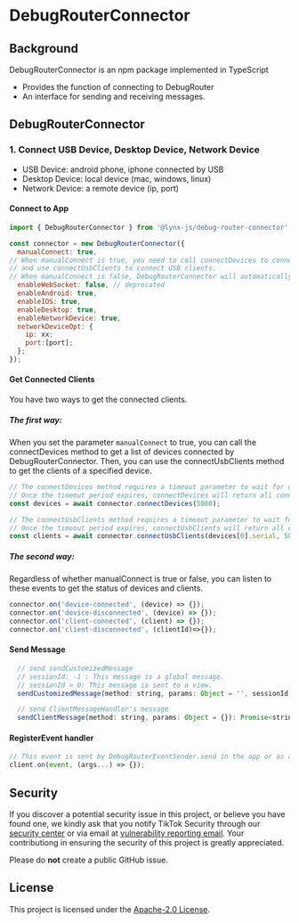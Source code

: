 # DebugRouterConnector

## Background

DebugRouterConnector is an npm package implemented in TypeScript

- Provides the function of connecting to DebugRouter
- An interface for sending and receiving messages.

## DebugRouterConnector

### 1. Connect USB Device, Desktop Device, Network Device

- USB Device: android phone, iphone connected by USB
- Desktop Device: local device (mac, windows, linux)
- Network Device: a remote device (ip, port)

#### Connect to App

```js
import { DebugRouterConnector } from '@lynx-js/debug-router-connector';

const connector = new DebugRouterConnector({
  manualConnect: true,
// When manualConnect is true, you need to call connectDevices to connect to the device
// and use connectUsbClients to connect USB clients.
// When manualConnect is false, DebugRouterConnector will automatically connect to devices and USB clients.
  enableWebSocket: false, // deprecated
  enableAndroid: true,
  enableIOS: true,
  enableDesktop: true,
  enableNetworkDevice: true,
  networkDeviceOpt: {
    ip: xx;
    port:[port];
  };
});
```

#### Get Connected Clients
You have two ways to get the connected clients.
##### The first way:
When you set the parameter `manualConnect` to true, you can call the connectDevices method to get a list of devices connected by DebugRouterConnector. 
Then, you can use the connectUsbClients method to get the clients of a specified device.

```js
// The connectDevices method requires a timeout parameter to wait for devices to connect.
// Once the timeout period expires, connectDevices will return all connected devices.
const devices = await connector.connectDevices(5000);

// The connectUsbClients method requires a timeout parameter to wait for clients to connect and a deviceId parameter to specify which device to connect to.
// Once the timeout period expires, connectUsbClients will return all connected clients of the specified device.
const clients = await connector.connectUsbClients(devices[0].serial, 5000);
```
##### The second way:
Regardless of whether manualConnect is true or false, you can listen to these events to get the status of devices and clients.
```js
connector.on('device-connected', (device) => {});
connector.on('device-disconnected', (device) => {});
connector.on('client-connected', (client) => {});
connector.on('client-disconnected', (clientId)=>{});
```

#### Send Message

```js
  // send sendCustomizedMessage
  // sessionId: -1 : This message is a global message.
  // sessionId > 0: This message is sent to a view.
  sendCustomizedMessage(method: string, params: Object = '', sessionId: number = -1, type: string = 'CDP'): Promise<string>

  // send ClientMessageHandler's message
  sendClientMessage(method: string, params: Object = {}): Promise<string>

```

#### RegisterEvent handler

```js
// This event is sent by DebugRouterEventSender.send in the app or as a CDP event sent by LynxDevTool.
client.on(event, (args...) => {});

```

## Security

If you discover a potential security issue in this project, or believe you have found one, we kindly ask that you notify TikTok Security through our [security center](https://hackerone.com/tiktok) or via email at [vulnerability reporting email](security@tiktok.com). Your contributiong in ensuring the security of this project is greatly appreciated.

Please do **not** create a public GitHub issue.

## License

This project is licensed under the [Apache-2.0 License](LICENSE).
